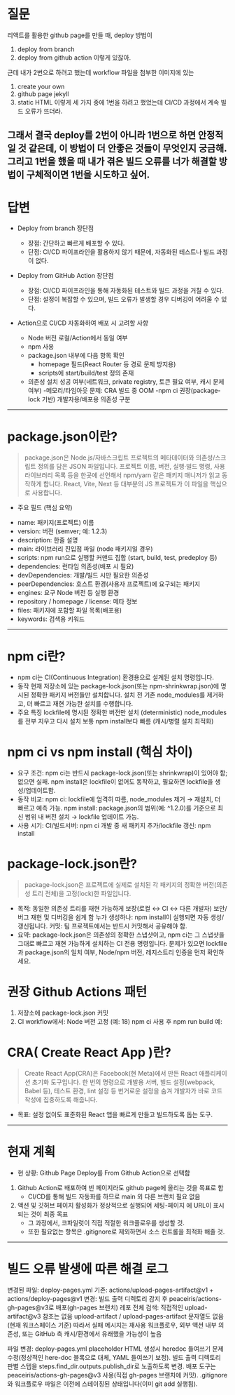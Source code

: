 
# 질문

리액트를 활용한 github page를 만들 때, deploy 방법이 
1. deploy from branch
2. deploy from github action
이렇게 있잖아.

근데 내가 2번으로 하려고 했는데 workflow 파일을 첨부한 이미지에 있는 
1. create your own
2. github page jekyll
3. static HTML
이렇게 세 가지 중에 1번을 하려고 했었는데  CI/CD 과정에서 계속 빌드 오류가 뜨더라.

그래서 결국 deploy를 2번이 아니라 1번으로 하면 안정적일 것 같은데, 이 방법이 더 안좋은 것들이 무엇인지 궁금해.
그리고 1번을 했을 때 내가 겪은 빌드 오류를 너가 해결할 방법이 구체적이면 1번을 시도하고 싶어.
---
# 답변

* Deploy from branch 장단점
   - 장점: 간단하고 빠르게 배포할 수 있다.
   - 단점: CI/CD 파이프라인을 활용하지 않기 때문에, 자동화된 테스트나 빌드 과정이 없다.

* Deploy from GitHub Action 장단점
   - 장점: CI/CD 파이프라인을 통해 자동화된 테스트와 빌드 과정을 거칠 수 있다.
   - 단점: 설정이 복잡할 수 있으며, 빌드 오류가 발생할 경우 디버깅이 어려울 수 있다.

* Action으로 CI/CD 자동화하여 배포 시 고려할 사항
   - Node 버전 로컬/Action에서 동일 여부
   - npm 사용
   - package.json 내부에 다음 항목 확인
      - homepage 필드(React Router 등 경로 문제 방지용)
      - scripts에 start/build/test 정의 존재
   - 의존성 설치 성공 여부(네트워크, private registry, 토큰 필요 여부, 캐시 문제 여부)
   -메모리/타임아웃 문제: CRA 빌드 중 OOM
   -npm ci 권장(package-lock 기반)
   개발자용/배포용 의존성 구분
---
# package.json이란?
> package.json은 Node.js/자바스크립트 프로젝트의 메타데이터와 의존성/스크립트 정의를 담은 JSON 파일입니다. 프로젝트 이름, 버전, 실행·빌드 명령, 사용 라이브러리 목록 등을 한곳에 선언해서 npm/yarn 같은 패키지 매니저가 읽고 동작하게 합니다. React, Vite, Next 등 대부분의 JS 프로젝트가 이 파일을 핵심으로 사용합니다.

* 주요 필드 (핵심 요약)
- name: 패키지(프로젝트) 이름
- version: 버전 (semver; 예: 1.2.3)
- description: 한줄 설명
- main: 라이브러리 진입점 파일 (node 패키지일 경우)
- scripts: npm run으로 실행할 커맨드 집합 (start, build, test, predeploy 등)
- dependencies: 런타임 의존성(배포 시 필요)
- devDependencies: 개발/빌드 시만 필요한 의존성
- peerDependencies: 호스트 환경(사용자 프로젝트)에 요구되는 패키지
- engines: 요구 Node 버전 등 실행 환경
- repository / homepage / license: 메타 정보
- files: 패키지에 포함할 파일 목록(배포용)
- keywords: 검색용 키워드
---
# npm ci란?
- npm ci는 CI(Continuous Integration) 환경용으로 설계된 설치 명령입니다.
- 동작
   현재 저장소에 있는 package-lock.json(또는 npm-shrinkwrap.json)에 명시된 정확한 패키지 버전들만 설치합니다. 설치 전 기존 node_modules를 제거하고, 더 빠르고 재현 가능한 설치를 수행합니다.
- 주요 특징
   lockfile에 명시된 정확한 버전만 설치 (deterministic)
   node_modules를 전부 지우고 다시 설치
   보통 npm install보다 빠름 (캐시/병렬 설치 최적화)

# npm ci vs npm install (핵심 차이)
   - 요구 조건:
      npm ci는 반드시 package-lock.json(또는 shrinkwrap)이 있어야 함; 없으면 실패.
      npm install은 lockfile이 없어도 동작하고, 필요하면 lockfile을 생성/업데이트함.
   - 동작 비교:
      npm ci: lockfile에 엄격히 따름, node_modules 제거 → 재설치, 더 빠르고 예측 가능.
      npm install: package.json의 범위(예: ^1.2.0)를 기준으로 최신 범위 내 버전 설치 → lockfile 업데이트 가능.
   - 사용 시기:
      CI/빌드서버: npm ci
      개발 중 새 패키지 추가/lockfile 갱신: npm install


# package-lock.json란?
> package-lock.json은 프로젝트에 실제로 설치된 각 패키지의 정확한 버전(의존성 트리 전체)을 고정(lock)한 파일입니다.

- 목적:
   동일한 의존성 트리를 재현 가능하게 보장(로컬 ↔ CI ↔ 다른 개발자)
   보안/버그 재현 및 디버깅을 쉽게 함
   누가 생성하나: npm install이 실행되면 자동 생성/갱신됩니다.
   커밋: 팀 프로젝트에서는 반드시 커밋해서 공유해야 함.
- 요약: package-lock.json은 의존성의 정확한 스냅샷이고, npm ci는 그 스냅샷을 그대로 빠르고 재현 가능하게 설치하는 CI 전용 명령입니다. 문제가 있으면 lockfile과 package.json의 일치 여부, Node/npm 버전, 레지스트리 인증을 먼저 확인하세요.

# 권장 Github Actions 패턴
1. 저장소에 package-lock.json 커밋
2. CI workflow에서:
   Node 버전 고정 (예: 18)
   npm ci 사용 후 npm run build 예:

# CRA( Create React App )란?
> Create React App(CRA)은 Facebook(현 Meta)에서 만든 React 애플리케이션 초기화 도구입니다. 한 번의 명령으로 개발용 서버, 빌드 설정(webpack, Babel 등), 테스트 환경, lint 설정 등 번거로운 설정을 숨겨 개발자가 바로 코드 작성에 집중하도록 해줍니다.

- 목표: 설정 없이도 표준화된 React 앱을 빠르게 만들고 빌드하도록 돕는 도구.

---
# 현재 계획
- 현 상황:
   Github Page Deploy를 From Github Action으로 선택함

1. Github Action로 배포하여 빈 페이지라도 github page에 올리는 것을 목표로 함
   - CI/CD를 통해 빌드 자동화를 하므로 main 외 다른 브랜치 필요 없음
2. 액션 및 깃허브 페이지 활성화가 정상적으로 실행되어 세팅-페이지 에 URL이 표시되는 것이 최종 목표
   - 그 과정에서, 코파일럿이 직접 적절한 워크플로우를 생성할 것.
   - 또한 필요없는 항목은 .gitignore로 제외하면서 소스 컨트롤을 최적화 해줄 것.
---
# 빌드 오류 발생에 따른 해결 로그

변경된 파일: deploy-pages.yml
   기존: actions/upload-pages-artifact@v1 + actions/deploy-pages@v1
   변경: 빌드 출력 디렉토리 감지 후 peaceiris/actions-gh-pages@v3로 배포(gh-pages 브랜치)
레포 전체 검색:
   직접적인 upload-artifact@v3 참조는 없음
   upload-artifact / upload-pages-artifact 문자열도 없음(현재 워크스페이스 기준)
따라서 실패 메시지는 재사용 워크플로우, 외부 액션 내부 의존성, 또는 GitHub 측 캐시/환경에서 유래했을 가능성이 높음

파일 변경: deploy-pages.yml
placeholder HTML 생성시 heredoc 들여쓰기 문제 수정(정상적인 here-doc 블록으로 대체, YAML 들여쓰기 보정).
빌드 출력 디렉토리 판별 스텝을 steps.find_dir.outputs.publish_dir로 노출하도록 변경.
배포 도구는 peaceiris/actions-gh-pages@v3 사용(직접 gh-pages 브랜치에 커밋).
.gitignore와 워크플로우 파일은 이전에 스테이징된 상태입니다(이미 git add 실행됨).
